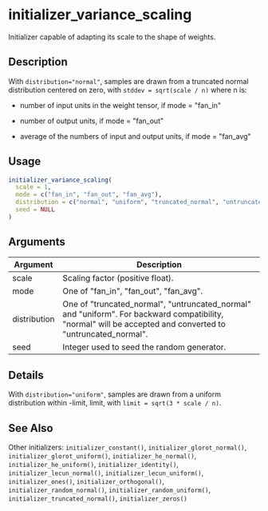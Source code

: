 # initializer_variance_scaling


Initializer capable of adapting its scale to the shape of weights.




## Description

With ``distribution="normal"``, samples are drawn from a truncated normal
distribution centered on zero, with ``stddev = sqrt(scale / n)`` where n is:


*  number of input units in the weight tensor, if mode = "fan_in"

*  number of output units, if mode = "fan_out"

*  average of the numbers of input and output units, if mode = "fan_avg"






## Usage
```r
initializer_variance_scaling(
  scale = 1,
  mode = c("fan_in", "fan_out", "fan_avg"),
  distribution = c("normal", "uniform", "truncated_normal", "untruncated_normal"),
  seed = NULL
)
```




## Arguments


Argument      |Description
------------- |----------------
scale | Scaling factor (positive float).
mode | One of "fan_in", "fan_out", "fan_avg".
distribution | One of "truncated_normal", "untruncated_normal" and "uniform". For backward compatibility, "normal" will be accepted and converted to "untruncated_normal".
seed | Integer used to seed the random generator.




## Details

With ``distribution="uniform"``, samples are drawn from a uniform distribution
within -limit, limit, with ``limit = sqrt(3 * scale / n)``.







## See Also

Other initializers: 
`initializer_constant()`,
`initializer_glorot_normal()`,
`initializer_glorot_uniform()`,
`initializer_he_normal()`,
`initializer_he_uniform()`,
`initializer_identity()`,
`initializer_lecun_normal()`,
`initializer_lecun_uniform()`,
`initializer_ones()`,
`initializer_orthogonal()`,
`initializer_random_normal()`,
`initializer_random_uniform()`,
`initializer_truncated_normal()`,
`initializer_zeros()`



